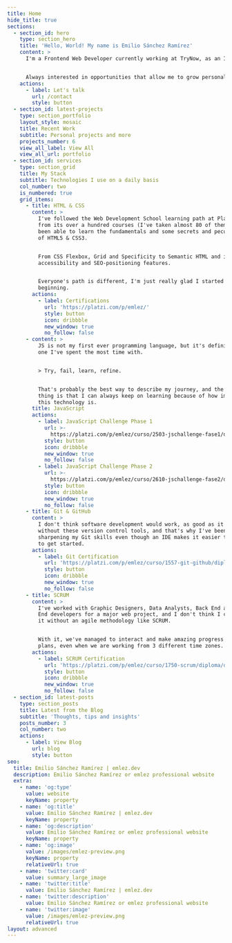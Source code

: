 ```yaml
---
title: Home
hide_title: true
sections:
  - section_id: hero
    type: section_hero
    title: 'Hello, World! My name is Emilio Sánchez Ramírez'
    content: >
      I'm a Frontend Web Developer currently working at TryNow, as an Implementation Engineer bringing Try Before You Buy software for e-commerce.


      Always interested in opportunities that allow me to grow personally and professionally, help others, and build a community around learning.
    actions:
      - label: Let's talk
        url: /contact
        style: button
  - section_id: latest-projects
    type: section_portfolio
    layout_style: mosaic
    title: Recent Work
    subtitle: Personal projects and more
    projects_number: 6
    view_all_label: View All
    view_all_url: portfolio
  - section_id: services
    type: section_grid
    title: My Stack
    subtitle: Technologies I use on a daily basis
    col_number: two
    is_numbered: true
    grid_items:
      - title: HTML & CSS
        content: >
          I've followed the Web Development School learning path at Platzi and
          from its over a hundred courses (I've taken almost 80 of them!) I have
          been able to learn the fundamentals and some secrets and peculiarities
          of HTML5 & CSS3.


          From CSS Flexbox, Grid and Specificity to Semantic HTML and its
          accessibility and SEO-positioning features.


          Everyone's path is different, I'm just really glad I started from the
          beginning.
        actions:
          - label: Certifications
            url: 'https://platzi.com/p/emlez/'
            style: button
            icon: dribbble
            new_window: true
            no_follow: false
      - content: >
          JS is not my first ever programming language, but it's definitely the
          one I've spent the most time with.


          > Try, fail, learn, refine.


          That's probably the best way to describe my journey, and the greatest
          thing is that I can always keep on learning because of how immense
          this technology is.
        title: JavaScript
        actions:
          - label: JavaScript Challenge Phase 1
            url: >-
              https://platzi.com/p/emlez/curso/2503-jschallenge-fase1/diploma/detalle/
            style: button
            icon: dribbble
            new_window: true
            no_follow: false
          - label: JavaScript Challenge Phase 2
            url: >-
              https://platzi.com/p/emlez/curso/2610-jschallenge-fase2/diploma/detalle/
            style: button
            icon: dribbble
            new_window: true
            no_follow: false
      - title: Git & GitHub
        content: >
          I don't think software development would work, as good as it does,
          without these version control tools, and that's why I've been
          sharpening my Git skills even though an IDE makes it easier than ever
          to get started.
        actions:
          - label: Git Certification
            url: 'https://platzi.com/p/emlez/curso/1557-git-github/diploma/detalle/'
            style: button
            icon: dribbble
            new_window: true
            no_follow: false
      - title: SCRUM
        content: >
          I've worked with Graphic Designers, Data Analysts, Back End and Front
          End developers for a major web project, and I don't think I can make
          it without an agile methodology like SCRUM.


          With it, we've managed to interact and make amazing progress on our
          plans, even when we are working from 3 different time zones.
        actions:
          - label: SCRUM Certification
            url: 'https://platzi.com/p/emlez/curso/1750-scrum/diploma/detalle/'
            style: button
            icon: dribbble
            new_window: true
            no_follow: false
  - section_id: latest-posts
    type: section_posts
    title: Latest from the Blog
    subtitle: 'Thoughts, tips and insights'
    posts_number: 3
    col_number: two
    actions:
      - label: View Blog
        url: blog
        style: button
seo:
  title: Emilio Sánchez Ramírez | emlez.dev
  description: Emilio Sánchez Ramírez or emlez professional website
  extra:
    - name: 'og:type'
      value: website
      keyName: property
    - name: 'og:title'
      value: Emilio Sánchez Ramírez | emlez.dev
      keyName: property
    - name: 'og:description'
      value: Emilio Sánchez Ramírez or emlez professional website
      keyName: property
    - name: 'og:image'
      value: /images/emlez-preview.png
      keyName: property
      relativeUrl: true
    - name: 'twitter:card'
      value: summary_large_image
    - name: 'twitter:title'
      value: Emilio Sánchez Ramírez | emlez.dev
    - name: 'twitter:description'
      value: Emilio Sánchez Ramírez or emlez professional website
    - name: 'twitter:image'
      value: /images/emlez-preview.png
      relativeUrl: true
layout: advanced
---
```

